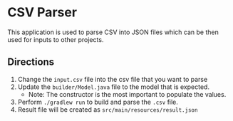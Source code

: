# CSV Parser

This application is used to parse CSV into JSON files which can be then used for inputs to other projects.

## Directions

1. Change the `input.csv` file into the csv file that you want to parse
2. Update the `builder/Model.java` file to the model that is expected.
    - Note: The constructor is the most important to populate the values.
3. Perform `./gradlew run` to build and parse the `.csv` file.
4. Result file will be created as `src/main/resources/result.json`